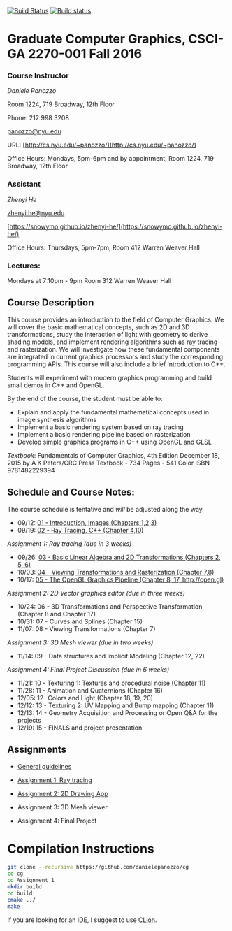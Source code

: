 [![Build Status](https://travis-ci.org/danielepanozzo/cg.svg?branch=master)](https://travis-ci.org/danielepanozzo/cg)
[![Build status](https://ci.appveyor.com/api/projects/status/3b1dti4xig8i3c4a?svg=true)](https://ci.appveyor.com/project/danielepanozzo/cg)

# Graduate Computer Graphics, CSCI-GA 2270-001 Fall 2016

### Course Instructor
*Daniele Panozzo*

Room 1224, 719 Broadway, 12th Floor

Phone: 212 998 3208

[panozzo@nyu.edu](mailto:panozzo@nyu.edu)

URL: [http://cs.nyu.edu/~panozzo/](http://cs.nyu.edu/~panozzo/)

Office Hours: Mondays, 5pm-6pm and by appointment, Room 1224, 719 Broadway, 12th Floor

### Assistant
*Zhenyi He*

[zhenyi.he@nyu.edu](mailto:zhenyi.he@nyu.edu)

[https://snowymo.github.io/zhenyi-he/](https://snowymo.github.io/zhenyi-he/)

Office Hours: Thursdays, 5pm-7pm, Room 412 Warren Weaver Hall

### Lectures:
Mondays at 7:10pm - 9pm
Room 312 Warren Weaver Hall

## Course Description

This course provides an introduction to the field of Computer Graphics. We will cover the basic mathematical concepts, such as 2D and 3D transformations, study the interaction of light with geometry to derive  shading models, and implement rendering algorithms such as ray tracing and rasterization. We will investigate how these fundamental components are integrated in current graphics processors and study the corresponding programming APIs. This course will also include a brief introduction to C++.

Students will experiment with modern graphics programming and build small demos in C++ and OpenGL.

By the end of the course, the student must be able to:

* Explain and apply the fundamental mathematical concepts used in  image synthesis algorithms
* Implement a basic rendering system based on ray tracing
* Implement a basic rendering pipeline based on rasterization
* Develop simple graphics programs in C++ using OpenGL and GLSL

*Textbook*:
Fundamentals of Computer Graphics, 4th Edition
December 18, 2015 by A K Peters/CRC Press
Textbook - 734 Pages - 541 Color
ISBN 9781482229394

## Schedule and Course Notes:

The course schedule is tentative and *will* be adjusted along the way.

* 09/12: [01 - Introduction, Images  (Chapters 1,2,3)](http://cs.nyu.edu/~panozzo/cg/01%20-%20Introduction,%20Images.pdf)
* 09/19: [02 - Ray Tracing, C++ (Chapter 4,10)](http://cs.nyu.edu/~panozzo/cg/02%20-%20Ray%20Tracing,%20C++.pdf)

*Assignment 1: Ray tracing (due in 3 weeks)*

* 09/26: [03 - Basic Linear Algebra and 2D Transformations (Chapters 2, 5, 6)](http://cs.nyu.edu/~panozzo/cg/03%20-%20Basic%20Linear%20Algebra%20and%202D%20Transformations.pdf)
* 10/03: [04 - Viewing Transformations and Rasterization (Chapter 7,8)](http://cs.nyu.edu/~panozzo/cg/04%20-%20Viewing%20Transformations,%20Rasterization.pdf)
* 10/17: [05 - The OpenGL Graphics Pipeline (Chapter 8, 17, http://open.gl)](http://cs.nyu.edu/~panozzo/cg/05%20-%20The%20OpenGL%20Graphics%20Pipeline.pdf)

*Assignment 2: 2D Vector graphics editor (due in three weeks)*

* 10/24: 06 - 3D Transformations and Perspective Transformation  (Chapter 8 and Chapter 17)
* 10/31: 07 - Curves and Splines (Chapter 15)
* 11/07: 08 - Viewing Transformations (Chapter 7)

*Assignment 3: 3D Mesh viewer (due in two weeks)*

* 11/14: 09 - Data structures and Implicit Modeling (Chapter 12, 22)

*Assignment 4: Final Project Discussion (due in 6 weeks)*

* 11/21: 10 - Texturing 1: Textures and procedural noise (Chapter 11)
* 11/28: 11 - Animation and Quaternions (Chapter 16)
* 12/05: 12- Colors and Light (Chapter 18, 19, 20)
* 12/12: 13 - Texturing 2: UV Mapping and Bump mapping (Chapter 11)
* 12/13: 14 - Geometry Acquisition and Processing or Open Q&A for the projects
* 12/19: 15 - FINALS and project presentation

## Assignments

* [General guidelines](http://cs.nyu.edu/~panozzo/cg/generalrules.pdf)

* [Assignment 1: Ray tracing](http://cs.nyu.edu/~panozzo/cg/ex1.pdf)

* [Assignment 2: 2D Drawing App](http://cs.nyu.edu/~panozzo/cg/ex2.pdf)

* Assignment 3: 3D Mesh viewer

* Assignment 4: Final Project

# Compilation Instructions

```bash
git clone --recursive https://github.com/danielepanozzo/cg
cd cg
cd Assignment_1
mkdir build
cd build
cmake ../
make
```

If you are looking for an IDE, I suggest to use [CLion](https://www.jetbrains.com/clion/).
